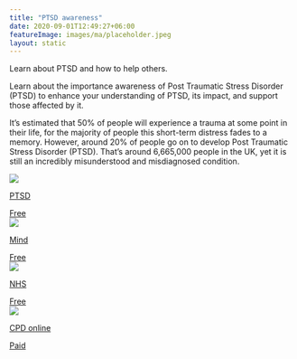 ```yaml
---
title: "PTSD awareness"
date: 2020-09-01T12:49:27+06:00
featureImage: images/ma/placeholder.jpeg
layout: static
---
```


Learn about PTSD and how to help others.

Learn about the importance awareness of Post Traumatic Stress Disorder (PTSD) to enhance your understanding of PTSD, its impact, and support those affected by it.

It’s estimated that 50% of people will experience a trauma at some point in their life, for the majority of people this short-term distress fades to a memory. However, around 20% of people go on to develop Post Traumatic Stress Disorder (PTSD). That’s around 6,665,000 people in the UK, yet it is still an incredibly misunderstood and misdiagnosed condition.

<a class="ma-link" href="https://www.ptsduk.org/"><div class="ma-card"><div class="ma-icon"><img src ="/images/icon-check.png"/></div><div class="ma-name"><p>PTSD</p></div><div class="ma-paid-text"><span>Free </span></div></div></a><a class="ma-link" href="https://www.mind.org.uk/information-support/types-of-mental-health-problems/post-traumatic-stress-disorder-ptsd-and-complex-ptsd/about-ptsd/"><div class="ma-card"><div class="ma-icon"><img src ="/images/icon-check.png"/></div><div class="ma-name"><p>Mind</p></div><div class="ma-paid-text"><span>Free </span></div></div></a><a class="ma-link" href="https://www.nhs.uk/mental-health/conditions/post-traumatic-stress-disorder-ptsd/overview/"><div class="ma-card"><div class="ma-icon"><img src ="/images/icon-check.png"/></div><div class="ma-name"><p>NHS</p></div><div class="ma-paid-text"><span>Free</span></div></div></a><a class="ma-link" href="https://cpdonline.co.uk/course/ptsd-awareness/"><div class="ma-card"><div class="ma-icon"><img src ="/images/icon-pound.png"/></div><div class="ma-name"><p>CPD online</p></div><div class="ma-paid-text"><span>Paid</span></div></div></a>  

<br/><br/>






